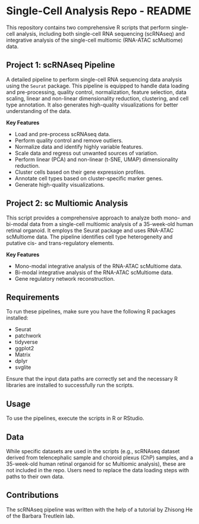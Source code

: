 # Single-Cell Analysis Repo - README

This repository contains two comprehensive R scripts that perform single-cell analysis, including both single-cell RNA sequencing (scRNAseq) and integrative analysis of the single-cell multiomic (RNA-ATAC scMultiome) data.

## Project 1: scRNAseq Pipeline

A detailed pipeline to perform single-cell RNA sequencing data analysis using the `Seurat` package. This pipeline is equipped to handle data loading and pre-processing, quality control, normalization, feature selection, data scaling, linear and non-linear dimensionality reduction, clustering, and cell type annotation. It also generates high-quality visualizations for better understanding of the data.

**Key Features**
- Load and pre-process scRNAseq data.
- Perform quality control and remove outliers.
- Normalize data and identify highly variable features.
- Scale data and regress out unwanted sources of variation.
- Perform linear (PCA) and non-linear (t-SNE, UMAP) dimensionality reduction.
- Cluster cells based on their gene expression profiles.
- Annotate cell types based on cluster-specific marker genes.
- Generate high-quality visualizations.

## Project 2: sc Multiomic Analysis

This script provides a comprehensive approach to analyze both mono- and bi-modal data from a single-cell multiomic analysis of a 35-week-old human retinal organoid. It employs the Seurat package and uses RNA-ATAC scMultiome data. The pipeline identifies cell type heterogeneity and putative cis- and trans-regulatory elements.

**Key Features**
- Mono-modal integrative analysis of the RNA-ATAC scMultiome data.
- Bi-modal integrative analysis of the RNA-ATAC scMultiome data.
- Gene regulatory network reconstruction.

## Requirements

To run these pipelines, make sure you have the following R packages installed:

- Seurat
- patchwork
- tidyverse
- ggplot2
- Matrix
- dplyr
- svglite

Ensure that the input data paths are correctly set and the necessary R libraries are installed to successfully run the scripts.

## Usage

To use the pipelines, execute the scripts in R or RStudio.

## Data 

While specific datasets are used in the scripts (e.g., scRNAseq dataset derived from telencephalic sample and choroid plexus (ChP) samples, and a 35-week-old human retinal organoid for sc Multiomic analysis), these are not included in the repo. Users need to replace the data loading steps with paths to their own data. 

## Contributions 

The scRNAseq pipeline was written with the help of a tutorial by Zhisong He of the Barbara Treutlein lab.
